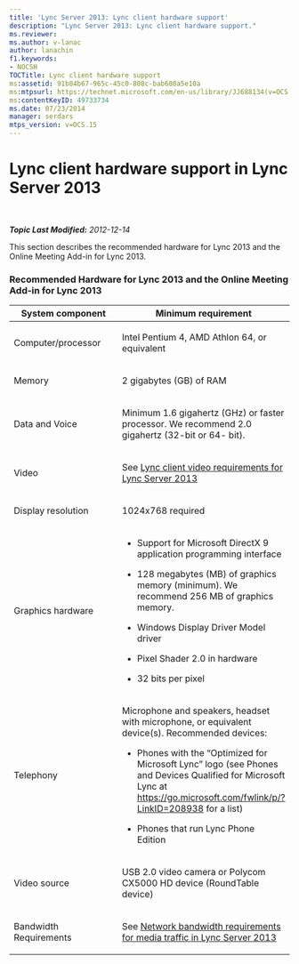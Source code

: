 ```yaml
---
title: 'Lync Server 2013: Lync client hardware support'
description: "Lync Server 2013: Lync client hardware support."
ms.reviewer: 
ms.author: v-lanac
author: lanachin
f1.keywords:
- NOCSH
TOCTitle: Lync client hardware support
ms:assetid: 91b84b67-965c-45c0-808c-bab680a5e10a
ms:mtpsurl: https://technet.microsoft.com/en-us/library/JJ688134(v=OCS.15)
ms:contentKeyID: 49733734
ms.date: 07/23/2014
manager: serdars
mtps_version: v=OCS.15
---
```


# Lync client hardware support in Lync Server 2013

<div data-xmlns="http://www.w3.org/1999/xhtml">

<div class="topic" data-xmlns="http://www.w3.org/1999/xhtml" data-msxsl="urn:schemas-microsoft-com:xslt" data-cs="https://msdn.microsoft.com/">

<div data-asp="https://msdn2.microsoft.com/asp">



</div>

<div id="mainSection">

<div id="mainBody">

<span> </span>

_**Topic Last Modified:** 2012-12-14_

This section describes the recommended hardware for Lync 2013 and the Online Meeting Add-in for Lync 2013.

### Recommended Hardware for Lync 2013 and the Online Meeting Add-in for Lync 2013

<table>
<colgroup>
<col style="width: 50%" />
<col style="width: 50%" />
</colgroup>
<thead>
<tr class="header">
<th>System component</th>
<th>Minimum requirement</th>
</tr>
</thead>
<tbody>
<tr class="odd">
<td><p>Computer/processor</p></td>
<td><p>Intel Pentium 4, AMD Athlon 64, or equivalent</p></td>
</tr>
<tr class="even">
<td><p>Memory</p></td>
<td><p>2 gigabytes (GB) of RAM</p></td>
</tr>
<tr class="odd">
<td><p>Data and Voice</p></td>
<td><p>Minimum 1.6 gigahertz (GHz) or faster processor. We recommend 2.0 gigahertz (32-bit or 64- bit).</p></td>
</tr>
<tr class="even">
<td><p>Video</p></td>
<td><p>See <a href="lync-server-2013-lync-client-video-requirements.md">Lync client video requirements for Lync Server 2013</a></p></td>
</tr>
<tr class="odd">
<td><p>Display resolution</p></td>
<td><p>1024x768 required</p></td>
</tr>
<tr class="even">
<td><p>Graphics hardware</p></td>
<td><ul>
<li><p>Support for Microsoft DirectX 9 application programming interface</p></li>
<li><p>128 megabytes (MB) of graphics memory (minimum). We recommend 256 MB of graphics memory.</p></li>
<li><p>Windows Display Driver Model driver</p></li>
<li><p>Pixel Shader 2.0 in hardware</p></li>
<li><p>32 bits per pixel</p></li>
</ul></td>
</tr>
<tr class="odd">
<td><p>Telephony</p></td>
<td><p>Microphone and speakers, headset with microphone, or equivalent device(s). Recommended devices:</p>
<ul>
<li><p>Phones with the “Optimized for Microsoft Lync” logo (see Phones and Devices Qualified for Microsoft Lync at <a href="https://go.microsoft.com/fwlink/p/?linkid=208938">https://go.microsoft.com/fwlink/p/?LinkID=208938</a> for a list)</p></li>
<li><p>Phones that run Lync Phone Edition</p></li>
</ul></td>
</tr>
<tr class="even">
<td><p>Video source</p></td>
<td><p>USB 2.0 video camera or Polycom CX5000 HD device (RoundTable device)</p></td>
</tr>
<tr class="odd">
<td><p>Bandwidth Requirements</p></td>
<td><p>See <a href="lync-server-2013-network-bandwidth-requirements-for-media-traffic.md">Network bandwidth requirements for media traffic in Lync Server 2013</a></p></td>
</tr>
</tbody>
</table>


</div>

<span> </span>

</div>

</div>

</div>

